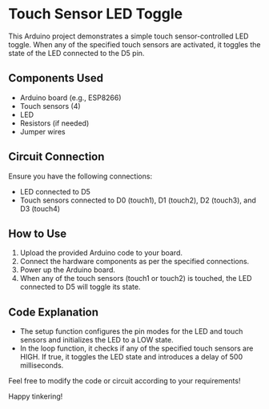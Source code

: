 # Touch Sensor LED Toggle

This Arduino project demonstrates a simple touch sensor-controlled LED toggle. When any of the specified touch sensors are activated, it toggles the state of the LED connected to the D5 pin.

## Components Used
- Arduino board (e.g., ESP8266)
- Touch sensors (4)
- LED
- Resistors (if needed)
- Jumper wires

## Circuit Connection

Ensure you have the following connections:
- LED connected to D5
- Touch sensors connected to D0 (touch1), D1 (touch2), D2 (touch3), and D3 (touch4)

## How to Use

1. Upload the provided Arduino code to your board.
2. Connect the hardware components as per the specified connections.
3. Power up the Arduino board.
4. When any of the touch sensors (touch1 or touch2) is touched, the LED connected to D5 will toggle its state.

## Code Explanation

- The setup function configures the pin modes for the LED and touch sensors and initializes the LED to a LOW state.
- In the loop function, it checks if any of the specified touch sensors are HIGH. If true, it toggles the LED state and introduces a delay of 500 milliseconds.

Feel free to modify the code or circuit according to your requirements!

Happy tinkering!
